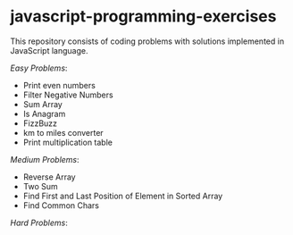 # javascript-programming-exercises
This repository consists of coding problems with solutions implemented in JavaScript language.

*Easy Problems*:
- Print even numbers
- Filter Negative Numbers
- Sum Array
- Is Anagram
- FizzBuzz
- km to miles converter
- Print multiplication table

*Medium Problems*:
- Reverse Array
- Two Sum
- Find First and Last Position of Element in Sorted Array
- Find Common Chars

*Hard Problems*:
